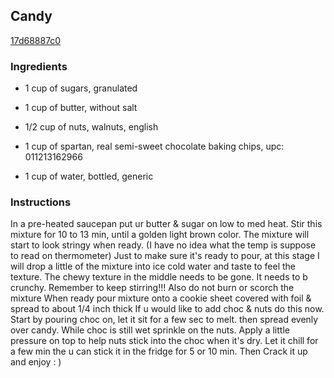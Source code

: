 ## Candy

[17d68887c0](https://cookpad.com/us/recipes/342196-candy)

### Ingredients

 - 1 cup of sugars, granulated

 - 1 cup of butter, without salt

 - 1/2 cup of nuts, walnuts, english

 - 1 cup of spartan, real semi-sweet chocolate baking chips, upc: 011213162966

 - 1 cup of water, bottled, generic

### Instructions

In a pre-heated saucepan put ur butter & sugar on low to med heat. Stir this mixture for 10 to 13 min, until a golden light brown color. The mixture will start to look stringy when ready. (I have no idea what the temp is suppose to read on thermometer) Just to make sure it's ready to pour, at this stage I will drop a little of the mixture into ice cold water and taste to feel the texture. The chewy texture in the middle needs to be gone. It needs to b crunchy. Remember to keep stirring!!! Also do not burn or scorch the mixture When ready pour mixture onto a cookie sheet covered with foil & spread to about 1/4 inch thick If u would like to add choc & nuts do this now. Start by pouring choc on, let it sit for a few sec to melt. then spread evenly over candy. While choc is still wet sprinkle on the nuts. Apply a little pressure on top to help nuts stick into the choc when it's dry. Let it chill for a few min the u can stick it in the fridge for 5 or 10 min. Then Crack it up and enjoy : )